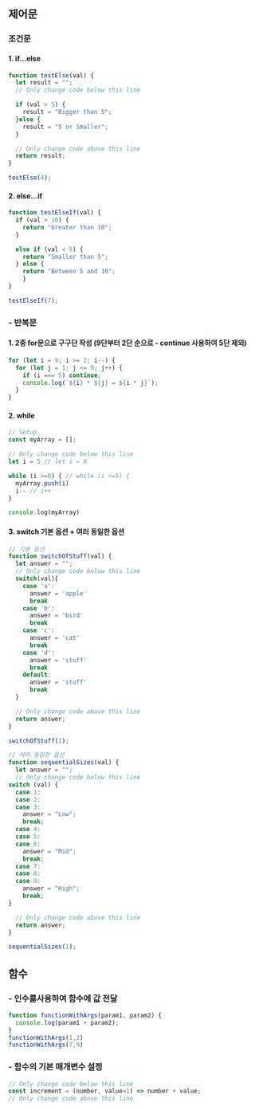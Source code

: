 ## 제어문

### 조건문

  #### 1. if…else
  ```jsx
  function testElse(val) {
    let result = "";
    // Only change code below this line
  
    if (val > 5) {
      result = "Bigger than 5";
    }else {
      result = "5 or Smaller";
    }
  
    // Only change code above this line
    return result;
  }
  
  testElse(4);
  ```
        
  #### 2. else…if
  ```jsx
  function testElseIf(val) {
    if (val > 10) {
      return "Greater than 10";
    }
  
    else if (val < 5) {
      return "Smaller than 5";
    } else {
      return "Between 5 and 10";
      }
  }
  
  testElseIf(7);
  ```
        
### - 반복문

  #### 1. 2중 for문으로 구구단 작성 (9단부터 2단 순으로 - continue 사용하여 5단 제외) 
  ```jsx
  for (let i = 9; i >= 2; i--) {
    for (let j = 1; j <= 9; j++) {
      if (i === 5) continue;
      console.log(`${i} * ${j} = ${i * j}`);
    }
  }
  ```
        
  #### 2. while
        
  ```jsx
  // Setup
  const myArray = [];
  
  // Only change code below this line
  let i = 5 // let i = 0
  
  while (i >=0) { // while (i <=5) {
    myArray.push(i)
    i-- // i++
  }
  
  console.log(myArray)
  ```
        
  #### 3. switch 기본 옵션 + 여러 동일한 옵션
  
  ```jsx
  // 기본 옵션
  function switchOfStuff(val) {
    let answer = "";
    // Only change code below this line
    switch(val){
      case 'a':
        answer = 'apple'
        break
      case 'b':
        answer = 'bird'
        break
      case 'c':
        answer = 'cat'
        break
      case 'd':
        answer = 'stuff'
        break
      default:
        answer = 'stuff'
        break
    }
  
    // Only change code above this line
    return answer;
  }
  
  switchOfStuff(1);
  
  // 여러 동일한 옵션
  function sequentialSizes(val) {
    let answer = "";
    // Only change code below this line
  switch (val) {
    case 1:
    case 2:
    case 3:
      answer = "Low";
      break;
    case 4:
    case 5:
    case 6:
      answer = "Mid";
      break;
    case 7:
    case 8:
    case 9:
      answer = "High";
      break;
  }
  
    // Only change code above this line
    return answer;
  }
  
  sequentialSizes(1);
  ```

## 함수

### - 인수를사용하여 함수에 값 전달

  ```jsx
  function functionWithArgs(param1, param2) {
    console.log(param1 + param2);
  }
  functionWithArgs(1,2)
  functionWithArgs(7,9)
  ```

### - 함수의 기본 매개변수 설정

  ```jsx
  // Only change code below this line
  const increment = (number, value=1) => number + value;
  // Only change code above this line
  ```